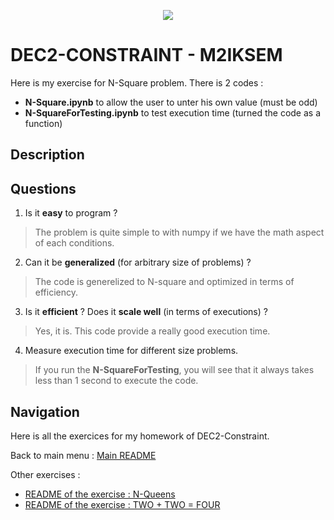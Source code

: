 <p align="center">
  <img src="https://study-eu.s3.amazonaws.com/uploads/university/universit--paris-1-panth-on-sorbonne-479-logo.png">
</p>

# DEC2-CONSTRAINT - M2IKSEM

Here is my exercise for N-Square problem. There is 2 codes : 

- **N-Square.ipynb** to allow the user to unter his own value (must be odd)
- **N-SquareForTesting.ipynb** to test execution time (turned the code as a function)

## Description

## Questions

1. Is it **easy** to program ? 
> The problem is quite simple to with numpy if we have the math aspect of each conditions.  

2. Can it be **generalized** (for arbitrary size of problems) ? 
> The code is generelized to N-square and optimized in terms of efficiency. 
 
3. Is it **efficient** ? Does it **scale well** (in terms of executions) ? 
>  Yes, it is. This code provide a really good execution time. 

4. Measure execution time for different size problems.
> If you run the **N-SquareForTesting**, you will see that it always takes less than 1 second to execute the code. 


## Navigation 
Here is all the exercices for my homework of DEC2-Constraint.


Back to main menu : [Main README](../../)

Other exercises : 

- [README of the exercise : N-Queens](../N-Queens)
- [README of the exercise : TWO + TWO = FOUR](../TWO+TWO=FOUR)
